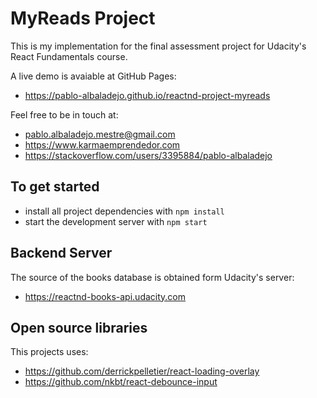 # MyReads Project

This is my implementation for the final assessment project for Udacity's React Fundamentals course.

A live demo is avaiable at GitHub Pages:
* https://pablo-albaladejo.github.io/reactnd-project-myreads

Feel free to be in touch at:
* pablo.albaladejo.mestre@gmail.com
* https://www.karmaemprendedor.com
* https://stackoverflow.com/users/3395884/pablo-albaladejo

## To get started

* install all project dependencies with `npm install`
* start the development server with `npm start`

## Backend Server

The source of the books database is obtained form Udacity's server:
* https://reactnd-books-api.udacity.com

## Open source libraries

This projects uses:

* https://github.com/derrickpelletier/react-loading-overlay
* https://github.com/nkbt/react-debounce-input